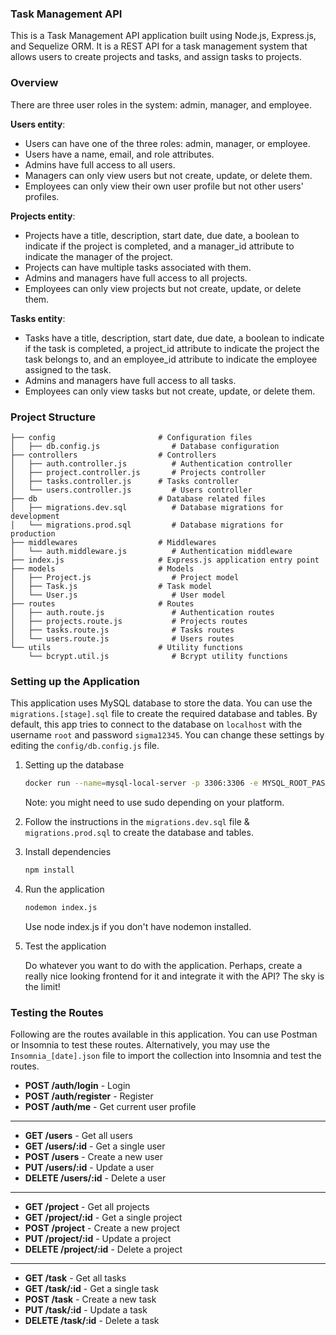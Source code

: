 ### Task Management API

This is a Task Management API application built using Node.js, Express.js, and Sequelize ORM. It is a REST API for a task management system that allows users to create projects and tasks, and assign tasks to projects.

### Overview

There are three user roles in the system: admin, manager, and employee.

**Users entity**:

- Users can have one of the three roles: admin, manager, or employee.
- Users have a name, email, and role attributes.
- Admins have full access to all users.
- Managers can only view users but not create, update, or delete them.
- Employees can only view their own user profile but not other users' profiles.

**Projects entity**:

- Projects have a title, description, start date, due date, a boolean to indicate if the project is completed, and a manager_id attribute to indicate the manager of the project.
- Projects can have multiple tasks associated with them.
- Admins and managers have full access to all projects.
- Employees can only view projects but not create, update, or delete them.

**Tasks entity**:

- Tasks have a title, description, start date, due date, a boolean to indicate if the task is completed, a project_id attribute to indicate the project the task belongs to, and an employee_id attribute to indicate the employee assigned to the task.
- Admins and managers have full access to all tasks.
- Employees can only view tasks but not create, update, or delete them.

### Project Structure

```
├── config                       # Configuration files
│   ├── db.config.js                # Database configuration
├── controllers                  # Controllers
│   ├── auth.controller.js          # Authentication controller
│   ├── project.controller.js       # Projects controller
│   ├── tasks.controller.js      # Tasks controller
│   └── users.controller.js         # Users controller
├── db                           # Database related files
│   ├── migrations.dev.sql          # Database migrations for development
│   └── migrations.prod.sql         # Database migrations for production
├── middlewares                  # Middlewares
│   └── auth.middleware.js          # Authentication middleware
├── index.js                     # Express.js application entry point
├── models                       # Models
│   ├── Project.js                  # Project model
│   ├── Task.js                  # Task model
│   └── User.js                     # User model
├── routes                       # Routes
│   ├── auth.route.js               # Authentication routes
│   ├── projects.route.js           # Projects routes
│   ├── tasks.route.js              # Tasks routes
│   └── users.route.js              # Users routes
└── utils                        # Utility functions
    └── bcrypt.util.js              # Bcrypt utility functions
```

### Setting up the Application

This application uses MySQL database to store the data. You can use the `migrations.[stage].sql` file to create the required database and tables. By default, this app tries to connect to the database on `localhost` with the username `root` and password `sigma12345`. You can change these settings by editing the `config/db.config.js` file.

1. Setting up the database

   ```bash
   docker run --name=mysql-local-server -p 3306:3306 -e MYSQL_ROOT_PASSWORD=sigma12345 -d mysql:8.0
   ```

   Note: you might need to use sudo depending on your platform.

2. Follow the instructions in the `migrations.dev.sql` file & `migrations.prod.sql` to create the database and tables.

3. Install dependencies

   ```bash
   npm install
   ```

4. Run the application

   ```bash
   nodemon index.js
   ```

   Use node index.js if you don't have nodemon installed.

5. Test the application

   Do whatever you want to do with the application. Perhaps, create a really nice looking frontend for it and integrate it with the API? The sky is the limit!

### Testing the Routes

Following are the routes available in this application. You can use Postman or Insomnia to test these routes. Alternatively, you may use the `Insomnia_[date].json` file to import the collection into Insomnia and test the routes.

- **POST /auth/login** - Login
- **POST /auth/register** - Register
- **POST /auth/me** - Get current user profile
<hr>

- **GET /users** - Get all users
- **GET /users/:id** - Get a single user
- **POST /users** - Create a new user
- **PUT /users/:id** - Update a user
- **DELETE /users/:id** - Delete a user
<hr>

- **GET /project** - Get all projects
- **GET /project/:id** - Get a single project
- **POST /project** - Create a new project
- **PUT /project/:id** - Update a project
- **DELETE /project/:id** - Delete a project
<hr>

- **GET /task** - Get all tasks
- **GET /task/:id** - Get a single task
- **POST /task** - Create a new task
- **PUT /task/:id** - Update a task
- **DELETE /task/:id** - Delete a task
